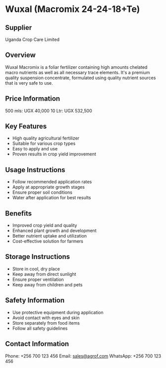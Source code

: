 # Wuxal (Macromix 24-24-18+Te)

## Supplier
Uganda Crop Care Limited

## Overview
Wuxal Macromix is a foliar fertilizer containing high amounts chelated macro nutrients as well as all necessary trace elements. It's a premium quality suspension concentrate, formulated using quality nutrient sources that is very safe to use.

## Price Information
500 mls: UGX 40,000
10 Ltr: UGX 532,500

## Key Features
- High quality agricultural fertilizer
- Suitable for various crop types
- Easy to apply and use
- Proven results in crop yield improvement

## Usage Instructions
- Follow recommended application rates
- Apply at appropriate growth stages
- Ensure proper soil conditions
- Water after application for best results

## Benefits
- Improved crop yield and quality
- Enhanced plant growth and development
- Better nutrient uptake and utilization
- Cost-effective solution for farmers

## Storage Instructions
- Store in cool, dry place
- Keep away from direct sunlight
- Ensure proper ventilation
- Keep away from children and pets

## Safety Information
- Use protective equipment during application
- Avoid contact with eyes and skin
- Store separately from food items
- Follow all safety guidelines

## Contact Information
Phone: +256 700 123 456
Email: sales@agrof.com
WhatsApp: +256 700 123 456
